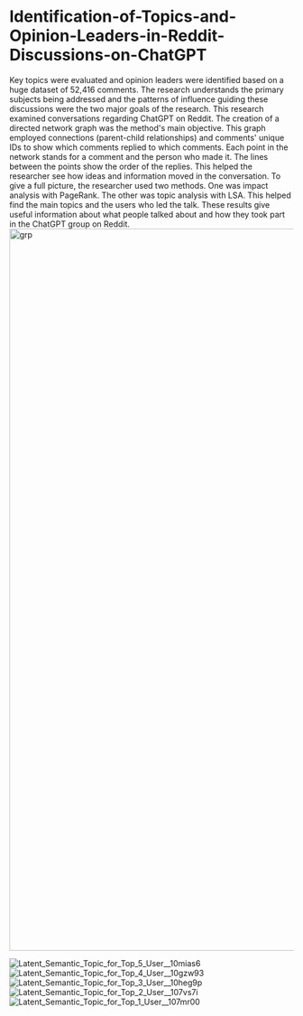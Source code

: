 # Identification-of-Topics-and-Opinion-Leaders-in-Reddit-Discussions-on-ChatGPT
Key topics were evaluated and opinion leaders were identified based on a huge dataset of 52,416 comments. The research understands the primary subjects being addressed and the patterns of influence guiding these discussions were the two major goals of the research. This research examined conversations regarding ChatGPT on Reddit. The creation of a directed network graph was the method's main objective. This graph employed connections (parent-child relationships) and comments' unique IDs to show which comments replied to which comments. Each point in the network stands for a comment and the person who made it. The lines between the points show the order of the replies. This helped the researcher see how ideas and information moved in the conversation. To give a full picture, the researcher used two methods. One was impact analysis with PageRank. The other was topic analysis with LSA. This helped find the main topics and the users who led the talk. These results give useful information about what people talked about and how they took part in the ChatGPT group on Reddit.
<img width="1279" alt="grp" src="https://github.com/user-attachments/assets/2f17882a-4a3c-4c9f-ac13-bf9c03fce989" />

![Latent_Semantic_Topic_for_Top_5_User__10mias6](https://github.com/user-attachments/assets/bb83d148-649b-4cdb-bada-57191f39a2ae)
![Latent_Semantic_Topic_for_Top_4_User__10gzw93](https://github.com/user-attachments/assets/369bd4d4-65b1-4764-ae9a-8fa2992bb1e4)
![Latent_Semantic_Topic_for_Top_3_User__10heg9p](https://github.com/user-attachments/assets/dea60781-0566-4391-a59c-2ad2497b914b)
![Latent_Semantic_Topic_for_Top_2_User__107vs7i](https://github.com/user-attachments/assets/5bb017d8-f2f1-4554-bc9a-6fe0cf8ba922)
![Latent_Semantic_Topic_for_Top_1_User__107mr00](https://github.com/user-attachments/assets/bbeba9cb-b140-4398-901a-d5f84c3b5b0f)
